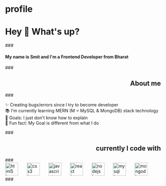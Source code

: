 # profile
<h1 align="left">Hey 👋 What's up?</h1> ### <h4 align="left">My name is Smit and I'm a Frontend Developer from Bharat</h4> ### <h2 align="right">About me</h2> ### <p align="left">✨ Creating bugs/errors since I try to become developer<br>📚 I'm currently learning MERN (M = MySQL & MongoDB) stack technology<br>🎯 Goals: I just don't know how to explain<br>🎲 Fun fact: My Goal is different from what I do</p> ### <h2 align="right">currently I code with</h2> ### <div align="left"> <img src="https://cdn.jsdelivr.net/gh/devicons/devicon/icons/html5/html5-original.svg" height="42" alt="html5 logo"  /> <img width="20" /> <img src="https://cdn.jsdelivr.net/gh/devicons/devicon/icons/css3/css3-original.svg" height="42" alt="css3 logo"  /> <img width="20" /> <img src="https://cdn.jsdelivr.net/gh/devicons/devicon/icons/javascript/javascript-original.svg" height="42" alt="javascript logo"  /> <img width="20" /> <img src="https://cdn.jsdelivr.net/gh/devicons/devicon/icons/react/react-original.svg" height="42" alt="react logo"  /> <img width="20" /> <img src="https://cdn.jsdelivr.net/gh/devicons/devicon/icons/nodejs/nodejs-original.svg" height="42" alt="nodejs logo"  /> <img width="20" /> <img src="https://cdn.jsdelivr.net/gh/devicons/devicon/icons/mysql/mysql-original.svg" height="42" alt="mysql logo"  /> <img width="20" /> <img src="https://cdn.jsdelivr.net/gh/devicons/devicon/icons/mongodb/mongodb-original.svg" height="42" alt="mongodb logo"  /> </div> ###

